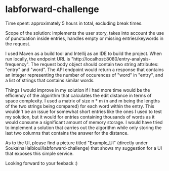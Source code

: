 # labforward-challenge

Time spent: approximately 5 hours in total, excluding break times.

Scope of the solution: implements the user story, takes into account the use of punctuation inside entries, handles empty or missing entries/keywords in the request.

I used Maven as a build tool and Intellij as an IDE to build the project. When run locally, the endpoint URL is "http://localhost:8080/entry-analysis-frequency".
The request body object should contain two string attributes: "entry" and "word".
The API endpoint would return a response that contains an integer representing the number of occurences of "word" in "entry", and a list 
of strings that contains similar words.

Things I would improve in my solution if I had more time would be the efficiency of the algorithm that calculates the edit distance in terms of space complexity.
I used a matrix of size n * m (n and m being the lengths of the two strings being compared) for each word within the entry. This wouldn't be an issue for somewhat 
short entries like the ones I used to test my solution, but it would for entries containing thousands of words as it would consume a significant amount of memory storage. 
I would have tried to implement a solution that carries out the algorithm while only storing the last two columns that contains the answer for the distance.

As to the UI, please find a picture titled "Example_UI" (directly under SoukainaHalbioui/labforward-challenge) that shows my suggestion for a UI that exposes 
this simple service.

Looking forward to your feeback :)
